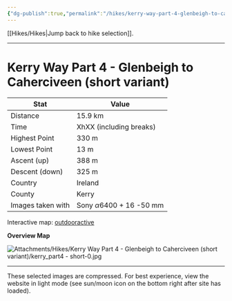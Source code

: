 ```yaml
---
{"dg-publish":true,"permalink":"/hikes/kerry-way-part-4-glenbeigh-to-caherciveen-short-variant/","hide":"true","updated":"2025-06-16T17:15:08.000+02:00"}
---
```


[[Hikes/Hikes\|Jump back to hike selection]].

---
# Kerry Way Part 4 - Glenbeigh to Caherciveen (short variant)
 
| Stat              | Value                                |
| ----------------- | ------------------------------------ |
| Distance          | 15.9 km                              |
| Time              | XhXX (including breaks)              |
| Highest Point     | 330 m                                |
| Lowest Point      | 13 m                                 |
| Ascent (up)       | 388 m                                |
| Descent (down)    | 325 m                                |
| Country           | Ireland                              |
| County            | Kerry                                |
| Images taken with | Sony $\alpha\text{6400}$ + 16 -50 mm |

Interactive map: [outdooractive](https://www.outdooractive.com/en/route/hiking-trail/southwest-ireland/kerry-way-part-4-glenbeigh-caherciveen-short-variant-to-kells-/318374411/?share=%7E3ixczdxz%244osshygo)

**Overview Map**

![Attachments/Hikes/Kerry Way Part 4 - Glenbeigh to Caherciveen (short variant)/kerry_part4 - short-0.jpg](/img/user/Attachments/Hikes/Kerry%20Way%20Part%204%20-%20Glenbeigh%20to%20Caherciveen%20(short%20variant)/kerry_part4%20-%20short-0.jpg)

---
These selected images are compressed. For best experience, view the website in light mode (see sun/moon icon on the bottom right after site has loaded).
